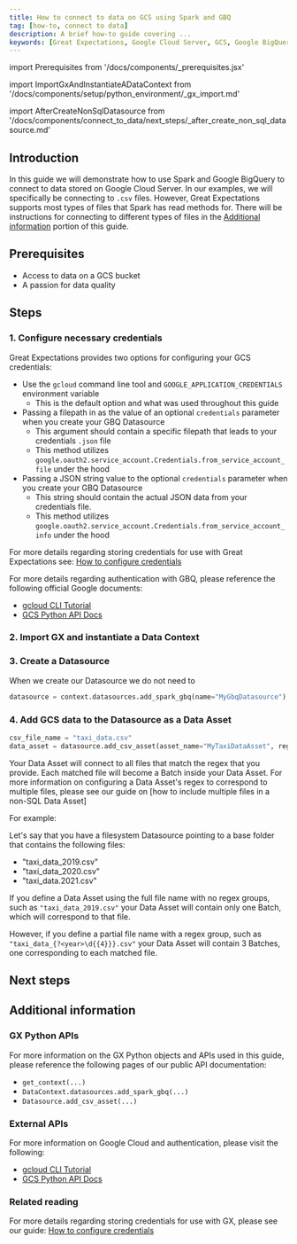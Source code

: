 ```yaml
---
title: How to connect to data on GCS using Spark and GBQ
tag: [how-to, connect to data]
description: A brief how-to guide covering ...
keywords: [Great Expectations, Google Cloud Server, GCS, Google BigQuery, GBQ, BigQuery, Spark]
---
```


<!-- Import statements start here. -->
import Prerequisites from '/docs/components/_prerequisites.jsx'

import ImportGxAndInstantiateADataContext from '/docs/components/setup/python_environment/_gx_import.md'

import AfterCreateNonSqlDatasource from '/docs/components/connect_to_data/next_steps/_after_create_non_sql_datasource.md'

## Introduction

In this guide we will demonstrate how to use Spark and Google BigQuery to connect to data stored on Google Cloud Server.  In our examples, we will specifically be connecting to `.csv` files.  However, Great Expectations supports most types of files that Spark has read methods for.  There will be instructions for connecting to different types of files in the [Additional information](#additional-information) portion of this guide.

## Prerequisites

<Prerequisites requirePython = {false} requireInstallation = {true} requireDataContext = {true} requireSourceData = {null} requireDatasource = {false} requireExpectationSuite = {false}>

- Access to data on a GCS bucket
- A passion for data quality

</Prerequisites> 

## Steps

### 1. Configure necessary credentials

Great Expectations provides two options for configuring your GCS credentials:
- Use the `gcloud` command line tool and `GOOGLE_APPLICATION_CREDENTIALS` environment variable
  - This is the default option and what was used throughout this guide
- Passing a filepath in as the value of an optional `credentials` parameter when you create your GBQ Datasource
  - This argument should contain a specific filepath that leads to your credentials `.json` file
  - This method utilizes `google.oauth2.service_account.Credentials.from_service_account_file` under the hood
- Passing a JSON string value to the optional `credentials` parameter when you create your GBQ Datasource
  - This string should contain the actual JSON data from your credentials file.
  - This method utilizes `google.oauth2.service_account.Credentials.from_service_account_info` under the hood

For more details regarding storing credentials for use with Great Expectations see: [How to configure credentials](/docs/guides/setup/configuring_data_contexts/how_to_configure_credentials.md)

For more details regarding authentication with GBQ, please reference the following official Google documents:
* [gcloud CLI Tutorial](https://cloud.google.com/storage/docs/reference/libraries)
* [GCS Python API Docs](https://googleapis.dev/python/storage/latest/index.html)

### 2. Import GX and instantiate a Data Context

<ImportGxAndInstantiateADataContext />

### 3. Create a Datasource

When we create our Datasource we do not need to 
```python Python code
datasource = context.datasources.add_spark_gbq(name="MyGbqDatasource")
```

### 4. Add GCS data to the Datasource as a Data Asset

```python
csv_file_name = "taxi_data.csv"
data_asset = datasource.add_csv_asset(asset_name="MyTaxiDataAsset", regex=csv_file_name)
```

Your Data Asset will connect to all files that match the regex that you provide.  Each matched file will become a Batch inside your Data Asset.  For more information on configuring a Data Asset's regex to correspond to multiple files, please see our guide on [how to include multiple files in a non-SQL Data Asset]

For example:

Let's say that you have a filesystem Datasource pointing to a base folder that contains the following files:
- "taxi_data_2019.csv"
- "taxi_data_2020.csv"
- "taxi_data.2021.csv"

If you define a Data Asset using the full file name with no regex groups, such as `"taxi_data_2019.csv"` your Data Asset will contain only one Batch, which will correspond to that file.

However, if you define a partial file name with a regex group, such as `"taxi_data_{?<year>\d{{4}}}.csv"` your Data Asset will contain 3 Batches, one corresponding to each matched file.

## Next steps

<AfterCreateNonSqlDatasource />

## Additional information

<!-- TODO: Add this once we have a script.
### Code examples

To see the full source code used for the examples in this guide, please reference the following scripts in our GitHub repository:
- [script_name.py](https://path/to/the/script/on/github.com)
-->

### GX Python APIs

For more information on the GX Python objects and APIs used in this guide, please reference the following pages of our public API documentation:

- `get_context(...)`
- `DataContext.datasources.add_spark_gbq(...)`
- `Datasource.add_csv_asset(...)`

### External APIs

For more information on Google Cloud and authentication, please visit the following:
* [gcloud CLI Tutorial](https://cloud.google.com/storage/docs/reference/libraries)
* [GCS Python API Docs](https://googleapis.dev/python/storage/latest/index.html)

### Related reading

For more details regarding storing credentials for use with GX, please see our guide: [How to configure credentials](/docs/guides/setup/configuring_data_contexts/how_to_configure_credentials.md)